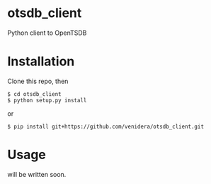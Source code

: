 otsdb_client
============

Python client to OpenTSDB



Installation
===
Clone this repo, then
```
$ cd otsdb_client
$ python setup.py install
```
or
```
$ pip install git+https://github.com/venidera/otsdb_client.git
```

Usage
===

will be written soon.
